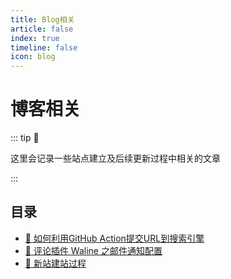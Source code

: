 ```yaml
---
title: Blog相关
article: false
index: true
timeline: false
icon: blog
---
```

# 博客相关

::: tip 🧩

这里会记录一些站点建立及后续更新过程中相关的文章

:::

## 目录

- [📌 如何利用GitHub Action提交URL到搜索引擎](/blog/auto-push)
- [📌 评论插件 Waline 之邮件通知配置](/blog/waline-mail)
- [📌 新站建站过程](/about)
